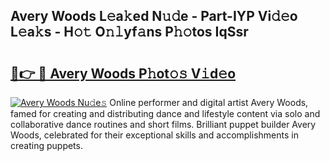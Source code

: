 ## Avery Woods L𝚎a𝚔ed N𝚞𝚍e - Part-IYP Vi𝚍𝚎o L𝚎a𝚔s - H𝚘𝚝 O𝚗𝚕yf𝚊ns P𝚑𝚘tos IqSsr

# <h2><a href="http://kfay6h2.oniu.top/?m=Avery+Woods">🔗👉 🔴 Avery Woods P𝚑ot𝚘𝚜 V𝚒d𝚎o</a></h2>

[![Avery Woods Nu𝚍e𝚜](https://i.imgur.com/0qMVB7G.gif)](http://kfay6h2.oniu.top/?m=Avery+Woods)
Online performer and digital artist Avery Woods, famed for creating and distributing dance and lifestyle content via solo and collaborative dance routines and short films. Brilliant puppet builder Avery Woods, celebrated for their exceptional skills and accomplishments in creating puppets.  
